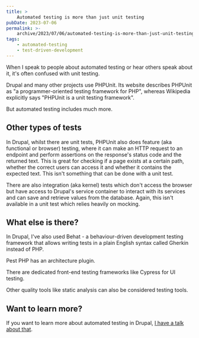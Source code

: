 ```yaml
---
title: >
    Automated testing is more than just unit testing
pubDate: 2023-07-06
permalink: >-
    archive/2023/07/06/automated-testing-is-more-than-just-unit-testing
tags:
    - automated-testing
    - test-driven-development
---
```


When I speak to people about automated testing or hear others speak about it, it's often confused with unit testing.

Drupal and many other projects use PHPUnit. Its website describes PHPUnit as "a programmer-oriented testing framework for PHP", whereas Wikipedia explicitly says "PHPUnit is a unit testing framework".

But automated testing includes much more.

## Other types of tests

In Drupal, whilst there are unit tests, PHPUnit also does feature (aka functional or browser) testing, where it can make an HTTP request to an endpoint and perform assertions on the response's status code and the returned text. This is great for checking if a page exists at a certain path, whether the correct users can access it and whether it contains the expected text. This isn't something that can be done with a unit test.

There are also integration (aka kernel) tests which don't access the browser but have access to Drupal's service container to interact with its services and can save and retrieve values from the database. Again, this isn't available in a unit test which relies heavily on mocking.

## What else is there?

In Drupal, I've also used Behat - a behaviour-driven development testing framework that allows writing tests in a plain English syntax called Gherkin instead of PHP.

Pest PHP has an architecture plugin.

There are dedicated front-end testing frameworks like Cypress for UI testing.

Other quality tools like static analysis can also be considered testing tools.

## Want to learn more?

If you want to learn more about automated testing in Drupal, [I have a talk about that](https://www.oliverdavies.uk/talks/tdd-test-driven-drupal).
